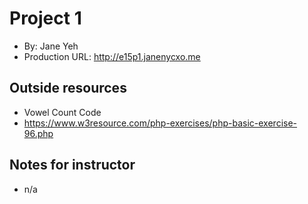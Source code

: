 # Project 1
+ By: Jane Yeh
+ Production URL: <http://e15p1.janenycxo.me>

## Outside resources
+ Vowel Count Code
+ https://www.w3resource.com/php-exercises/php-basic-exercise-96.php

## Notes for instructor
+ n/a